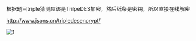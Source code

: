 根据题目triple猜测应该是TrilpeDES加密，然后纸条是密钥，所以直接在线解密

http://www.jsons.cn/tripledesencrypt/

![1](C:\Users\16953\Desktop\代打\题目.txt\1.png)

